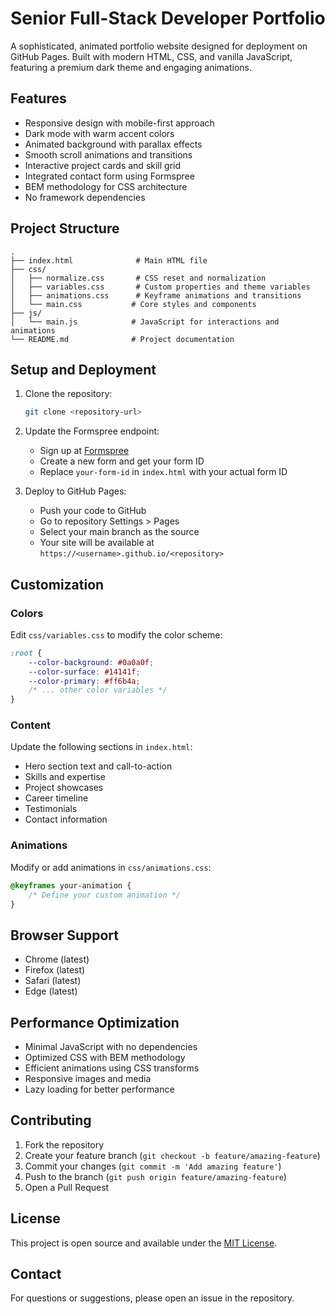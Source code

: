 # Senior Full-Stack Developer Portfolio

A sophisticated, animated portfolio website designed for deployment on GitHub Pages. Built with modern HTML, CSS, and vanilla JavaScript, featuring a premium dark theme and engaging animations.

## Features

- Responsive design with mobile-first approach
- Dark mode with warm accent colors
- Animated background with parallax effects
- Smooth scroll animations and transitions
- Interactive project cards and skill grid
- Integrated contact form using Formspree
- BEM methodology for CSS architecture
- No framework dependencies

## Project Structure

```
.
├── index.html              # Main HTML file
├── css/
│   ├── normalize.css       # CSS reset and normalization
│   ├── variables.css       # Custom properties and theme variables
│   ├── animations.css      # Keyframe animations and transitions
│   └── main.css           # Core styles and components
├── js/
│   └── main.js            # JavaScript for interactions and animations
└── README.md              # Project documentation
```

## Setup and Deployment

1. Clone the repository:
   ```bash
   git clone <repository-url>
   ```

2. Update the Formspree endpoint:
   - Sign up at [Formspree](https://formspree.io)
   - Create a new form and get your form ID
   - Replace `your-form-id` in `index.html` with your actual form ID

3. Deploy to GitHub Pages:
   - Push your code to GitHub
   - Go to repository Settings > Pages
   - Select your main branch as the source
   - Your site will be available at `https://<username>.github.io/<repository>`

## Customization

### Colors
Edit `css/variables.css` to modify the color scheme:
```css
:root {
    --color-background: #0a0a0f;
    --color-surface: #14141f;
    --color-primary: #ff6b4a;
    /* ... other color variables */
}
```

### Content
Update the following sections in `index.html`:
- Hero section text and call-to-action
- Skills and expertise
- Project showcases
- Career timeline
- Testimonials
- Contact information

### Animations
Modify or add animations in `css/animations.css`:
```css
@keyframes your-animation {
    /* Define your custom animation */
}
```

## Browser Support

- Chrome (latest)
- Firefox (latest)
- Safari (latest)
- Edge (latest)

## Performance Optimization

- Minimal JavaScript with no dependencies
- Optimized CSS with BEM methodology
- Efficient animations using CSS transforms
- Responsive images and media
- Lazy loading for better performance

## Contributing

1. Fork the repository
2. Create your feature branch (`git checkout -b feature/amazing-feature`)
3. Commit your changes (`git commit -m 'Add amazing feature'`)
4. Push to the branch (`git push origin feature/amazing-feature`)
5. Open a Pull Request

## License

This project is open source and available under the [MIT License](LICENSE).

## Contact

For questions or suggestions, please open an issue in the repository. 